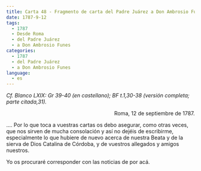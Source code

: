 ```yaml
---
title: Carta 48 - Fragmento de carta del Padre Juárez a Don Ambrosio Funes (Roma, 12 de septiembre de 1787).
date: 1787-9-12
tags:
  - 1787
  - Desde Roma
  - del Padre Juárez
  - a Don Ambrosio Funes
categories:
  - 1787
  - del Padre Juárez
  - a Don Ambrosio Funes
language:
  - es
---
```


_Cf. Blanco LXIX: Gr 39-40 (en castellano); BF t.1,30-38 (versión completa; parte citada,31)._

<div align="right">
Roma, 12 de septiembre de 1787.
</div>

.... Por lo que toca a vuestras cartas os debo asegurar, como otras veces, que nos sirven de mucha consolación y así no dejéis de escribirme, especialmente lo que hubiere de nuevo acerca de nuestra Beata y de la sierva de Dios Catalina de Córdoba, y de vuestros allegados y amigos nuestros.

Yo os procuraré corresponder con las noticias de por acá.
